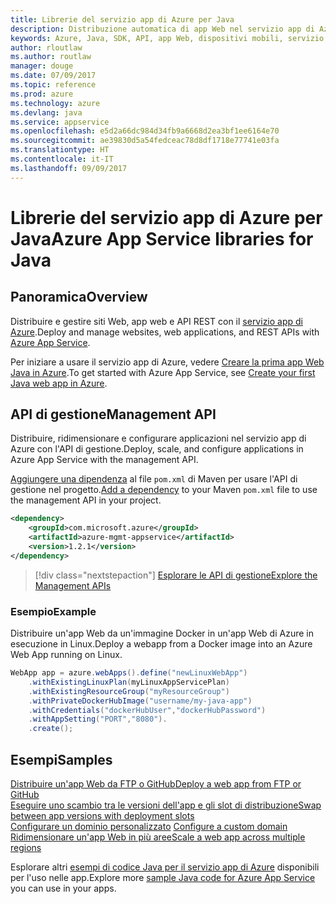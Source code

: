 ```yaml
---
title: Librerie del servizio app di Azure per Java
description: Distribuzione automatica di app Web nel servizio app di Azure con le API di gestione di Azure.
keywords: Azure, Java, SDK, API, app Web, dispositivi mobili, servizio app
author: rloutlaw
ms.author: routlaw
manager: douge
ms.date: 07/09/2017
ms.topic: reference
ms.prod: azure
ms.technology: azure
ms.devlang: java
ms.service: appservice
ms.openlocfilehash: e5d2a66dc984d34fb9a6668d2ea3bf1ee6164e70
ms.sourcegitcommit: ae39830d5a54fedceac78d8df1718e77741e03fa
ms.translationtype: HT
ms.contentlocale: it-IT
ms.lasthandoff: 09/09/2017
---
```

# <a name="azure-app-service-libraries-for-java"></a><span data-ttu-id="594f1-104">Librerie del servizio app di Azure per Java</span><span class="sxs-lookup"><span data-stu-id="594f1-104">Azure App Service libraries for Java</span></span>

## <a name="overview"></a><span data-ttu-id="594f1-105">Panoramica</span><span class="sxs-lookup"><span data-stu-id="594f1-105">Overview</span></span>

<span data-ttu-id="594f1-106">Distribuire e gestire siti Web, app web e API REST con il [servizio app di Azure](/azure/app-service).</span><span class="sxs-lookup"><span data-stu-id="594f1-106">Deploy and manage websites, web applications, and REST APIs with [Azure App Service](/azure/app-service).</span></span>

<span data-ttu-id="594f1-107">Per iniziare a usare il servizio app di Azure, vedere [Creare la prima app Web Java in Azure](/azure/app-service-web/app-service-web-get-started-java).</span><span class="sxs-lookup"><span data-stu-id="594f1-107">To get started with Azure App Service, see [Create your first Java web app in Azure](/azure/app-service-web/app-service-web-get-started-java).</span></span>

## <a name="management-api"></a><span data-ttu-id="594f1-108">API di gestione</span><span class="sxs-lookup"><span data-stu-id="594f1-108">Management API</span></span>

<span data-ttu-id="594f1-109">Distribuire, ridimensionare e configurare applicazioni nel servizio app di Azure con l'API di gestione.</span><span class="sxs-lookup"><span data-stu-id="594f1-109">Deploy, scale, and configure applications in Azure App Service with the management API.</span></span>

<span data-ttu-id="594f1-110">[Aggiungere una dipendenza](https://maven.apache.org/guides/getting-started/index.html#How_do_I_use_external_dependencies) al file `pom.xml` di Maven per usare l'API di gestione nel progetto.</span><span class="sxs-lookup"><span data-stu-id="594f1-110">[Add a dependency](https://maven.apache.org/guides/getting-started/index.html#How_do_I_use_external_dependencies) to your Maven `pom.xml` file to use the management API in your project.</span></span>

```XML
<dependency>
    <groupId>com.microsoft.azure</groupId>
    <artifactId>azure-mgmt-appservice</artifactId>
    <version>1.2.1</version>
</dependency>
```   

> [!div class="nextstepaction"]
> [<span data-ttu-id="594f1-111">Esplorare le API di gestione</span><span class="sxs-lookup"><span data-stu-id="594f1-111">Explore the Management APIs</span></span>](/java/api/overview/azure)

### <a name="example"></a><span data-ttu-id="594f1-112">Esempio</span><span class="sxs-lookup"><span data-stu-id="594f1-112">Example</span></span>

<span data-ttu-id="594f1-113">Distribuire un'app Web da un'immagine Docker in un'app Web di Azure in esecuzione in Linux.</span><span class="sxs-lookup"><span data-stu-id="594f1-113">Deploy a webapp from a Docker image into an Azure Web App running on Linux.</span></span>

```java
WebApp app = azure.webApps().define("newLinuxWebApp")
    .withExistingLinuxPlan(myLinuxAppServicePlan)
    .withExistingResourceGroup("myResourceGroup")
    .withPrivateDockerHubImage("username/my-java-app")
    .withCredentials("dockerHubUser","dockerHubPassword")
    .withAppSetting("PORT","8080").
    .create();
```

## <a name="samples"></a><span data-ttu-id="594f1-114">Esempi</span><span class="sxs-lookup"><span data-stu-id="594f1-114">Samples</span></span>

<span data-ttu-id="594f1-115">[Distribuire un'app Web da FTP o GitHub][1]</span><span class="sxs-lookup"><span data-stu-id="594f1-115">[Deploy a web app from FTP or GitHub][1]</span></span>  
<span data-ttu-id="594f1-116">[Eseguire uno scambio tra le versioni dell'app e gli slot di distribuzione][2]</span><span class="sxs-lookup"><span data-stu-id="594f1-116">[Swap between app versions with deployment slots][2]</span></span>  
<span data-ttu-id="594f1-117">[Configurare un dominio personalizzato][3] </span><span class="sxs-lookup"><span data-stu-id="594f1-117">[Configure a custom domain][3] </span></span>  
<span data-ttu-id="594f1-118">[Ridimensionare un'app Web in più aree][4]</span><span class="sxs-lookup"><span data-stu-id="594f1-118">[Scale a web app across multiple regions][4]</span></span>   

<span data-ttu-id="594f1-119">Esplorare altri [esempi di codice Java per il servizio app di Azure](https://azure.microsoft.com/resources/samples/?platform=java&term=appservice) disponibili per l'uso nelle app.</span><span class="sxs-lookup"><span data-stu-id="594f1-119">Explore more [sample Java code for Azure App Service](https://azure.microsoft.com/resources/samples/?platform=java&term=appservice) you can use in your apps.</span></span>

[1]: ../docs-ref-conceptual/java-sdk-configure-webapp-sources.md
[2]: https://azure.microsoft.com/resources/samples/app-service-java-manage-staging-and-production-slots-for-web-apps/
[3]: https://azure.microsoft.com/resources/samples/app-service-java-manage-web-apps-with-custom-domains/
[4]: https://azure.microsoft.com/resources/samples/app-service-java-scale-web-apps-on-linux/
